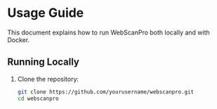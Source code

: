 # Usage Guide

This document explains how to run WebScanPro both locally and with Docker.

## Running Locally
1. Clone the repository:
   ```bash
   git clone https://github.com/yourusername/webscanpro.git
   cd webscanpro
